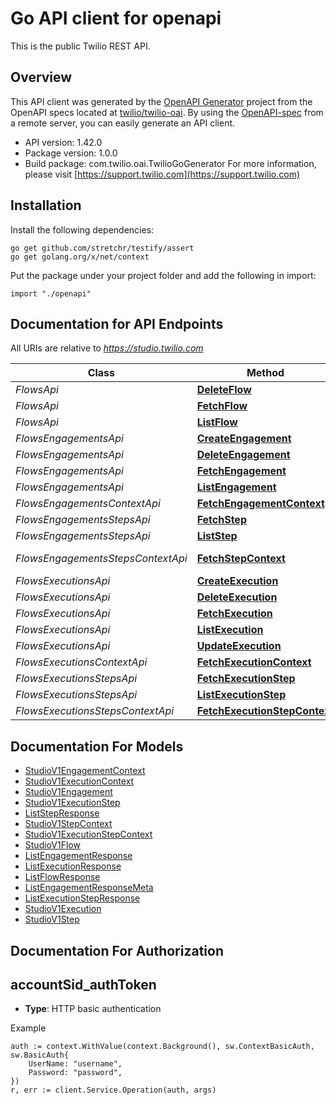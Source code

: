 # Go API client for openapi

This is the public Twilio REST API.

## Overview
This API client was generated by the [OpenAPI Generator](https://openapi-generator.tech) project from the OpenAPI specs located at [twilio/twilio-oai](https://github.com/twilio/twilio-oai/tree/main/spec).  By using the [OpenAPI-spec](https://www.openapis.org/) from a remote server, you can easily generate an API client.

- API version: 1.42.0
- Package version: 1.0.0
- Build package: com.twilio.oai.TwilioGoGenerator
For more information, please visit [https://support.twilio.com](https://support.twilio.com)

## Installation

Install the following dependencies:

```shell
go get github.com/stretchr/testify/assert
go get golang.org/x/net/context
```

Put the package under your project folder and add the following in import:

```golang
import "./openapi"
```

## Documentation for API Endpoints

All URIs are relative to *https://studio.twilio.com*

Class | Method | HTTP request | Description
------------ | ------------- | ------------- | -------------
*FlowsApi* | [**DeleteFlow**](docs/FlowsApi.md#deleteflow) | **Delete** /v1/Flows/{Sid} | 
*FlowsApi* | [**FetchFlow**](docs/FlowsApi.md#fetchflow) | **Get** /v1/Flows/{Sid} | 
*FlowsApi* | [**ListFlow**](docs/FlowsApi.md#listflow) | **Get** /v1/Flows | 
*FlowsEngagementsApi* | [**CreateEngagement**](docs/FlowsEngagementsApi.md#createengagement) | **Post** /v1/Flows/{FlowSid}/Engagements | 
*FlowsEngagementsApi* | [**DeleteEngagement**](docs/FlowsEngagementsApi.md#deleteengagement) | **Delete** /v1/Flows/{FlowSid}/Engagements/{Sid} | 
*FlowsEngagementsApi* | [**FetchEngagement**](docs/FlowsEngagementsApi.md#fetchengagement) | **Get** /v1/Flows/{FlowSid}/Engagements/{Sid} | 
*FlowsEngagementsApi* | [**ListEngagement**](docs/FlowsEngagementsApi.md#listengagement) | **Get** /v1/Flows/{FlowSid}/Engagements | 
*FlowsEngagementsContextApi* | [**FetchEngagementContext**](docs/FlowsEngagementsContextApi.md#fetchengagementcontext) | **Get** /v1/Flows/{FlowSid}/Engagements/{EngagementSid}/Context | 
*FlowsEngagementsStepsApi* | [**FetchStep**](docs/FlowsEngagementsStepsApi.md#fetchstep) | **Get** /v1/Flows/{FlowSid}/Engagements/{EngagementSid}/Steps/{Sid} | 
*FlowsEngagementsStepsApi* | [**ListStep**](docs/FlowsEngagementsStepsApi.md#liststep) | **Get** /v1/Flows/{FlowSid}/Engagements/{EngagementSid}/Steps | 
*FlowsEngagementsStepsContextApi* | [**FetchStepContext**](docs/FlowsEngagementsStepsContextApi.md#fetchstepcontext) | **Get** /v1/Flows/{FlowSid}/Engagements/{EngagementSid}/Steps/{StepSid}/Context | 
*FlowsExecutionsApi* | [**CreateExecution**](docs/FlowsExecutionsApi.md#createexecution) | **Post** /v1/Flows/{FlowSid}/Executions | 
*FlowsExecutionsApi* | [**DeleteExecution**](docs/FlowsExecutionsApi.md#deleteexecution) | **Delete** /v1/Flows/{FlowSid}/Executions/{Sid} | 
*FlowsExecutionsApi* | [**FetchExecution**](docs/FlowsExecutionsApi.md#fetchexecution) | **Get** /v1/Flows/{FlowSid}/Executions/{Sid} | 
*FlowsExecutionsApi* | [**ListExecution**](docs/FlowsExecutionsApi.md#listexecution) | **Get** /v1/Flows/{FlowSid}/Executions | 
*FlowsExecutionsApi* | [**UpdateExecution**](docs/FlowsExecutionsApi.md#updateexecution) | **Post** /v1/Flows/{FlowSid}/Executions/{Sid} | 
*FlowsExecutionsContextApi* | [**FetchExecutionContext**](docs/FlowsExecutionsContextApi.md#fetchexecutioncontext) | **Get** /v1/Flows/{FlowSid}/Executions/{ExecutionSid}/Context | 
*FlowsExecutionsStepsApi* | [**FetchExecutionStep**](docs/FlowsExecutionsStepsApi.md#fetchexecutionstep) | **Get** /v1/Flows/{FlowSid}/Executions/{ExecutionSid}/Steps/{Sid} | 
*FlowsExecutionsStepsApi* | [**ListExecutionStep**](docs/FlowsExecutionsStepsApi.md#listexecutionstep) | **Get** /v1/Flows/{FlowSid}/Executions/{ExecutionSid}/Steps | 
*FlowsExecutionsStepsContextApi* | [**FetchExecutionStepContext**](docs/FlowsExecutionsStepsContextApi.md#fetchexecutionstepcontext) | **Get** /v1/Flows/{FlowSid}/Executions/{ExecutionSid}/Steps/{StepSid}/Context | 


## Documentation For Models

 - [StudioV1EngagementContext](docs/StudioV1EngagementContext.md)
 - [StudioV1ExecutionContext](docs/StudioV1ExecutionContext.md)
 - [StudioV1Engagement](docs/StudioV1Engagement.md)
 - [StudioV1ExecutionStep](docs/StudioV1ExecutionStep.md)
 - [ListStepResponse](docs/ListStepResponse.md)
 - [StudioV1StepContext](docs/StudioV1StepContext.md)
 - [StudioV1ExecutionStepContext](docs/StudioV1ExecutionStepContext.md)
 - [StudioV1Flow](docs/StudioV1Flow.md)
 - [ListEngagementResponse](docs/ListEngagementResponse.md)
 - [ListExecutionResponse](docs/ListExecutionResponse.md)
 - [ListFlowResponse](docs/ListFlowResponse.md)
 - [ListEngagementResponseMeta](docs/ListEngagementResponseMeta.md)
 - [ListExecutionStepResponse](docs/ListExecutionStepResponse.md)
 - [StudioV1Execution](docs/StudioV1Execution.md)
 - [StudioV1Step](docs/StudioV1Step.md)


## Documentation For Authorization



## accountSid_authToken

- **Type**: HTTP basic authentication

Example

```golang
auth := context.WithValue(context.Background(), sw.ContextBasicAuth, sw.BasicAuth{
    UserName: "username",
    Password: "password",
})
r, err := client.Service.Operation(auth, args)
```

